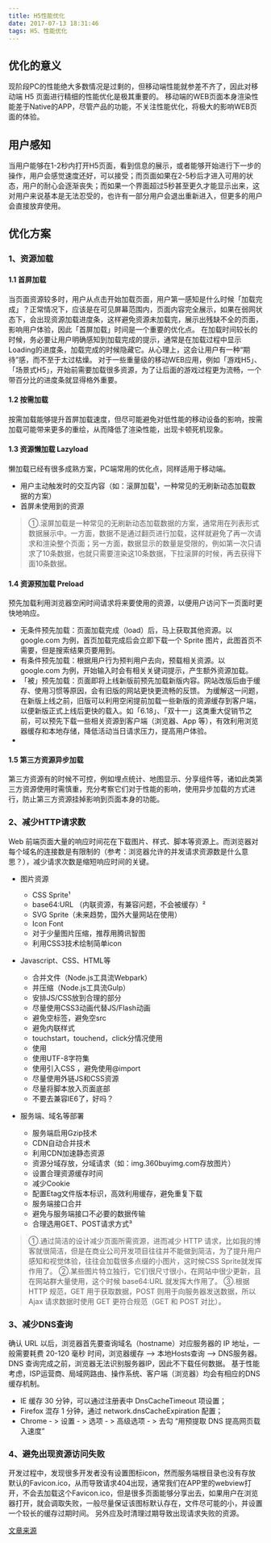 ```yaml
---
title: H5性能优化
date: 2017-07-13 18:31:46
tags: H5、性能优化
---
```

## 优化的意义

现阶段PC的性能绝大多数情况是过剩的，但移动端性能就参差不齐了，因此对移动端 H5 页面进行精细的性能优化是极其重要的。
移动端的WEB页面本身渲染性能差于Native的APP，尽管产品的功能，不关注性能优化，将极大的影响WEB页面的体验。

## 用户感知

当用户能够在1-2秒内打开H5页面，看到信息的展示，或者能够开始进行下一步的操作，用户会感觉速度还好，可以接受；而页面如果在2-5秒后才进入可用的状态，用户的耐心会逐渐丧失；而如果一个界面超过5秒甚至更久才能显示出来，这对用户来说基本是无法忍受的，也许有一部分用户会退出重新进入，但更多的用户会直接放弃使用。

## 优化方案

### 1、资源加载

#### 1.1 首屏加载

当页面资源较多时，用户从点击开始加载页面，用户第一感知是什么时候「加载完成」？正常情况下，应该是在可见屏幕范围内，页面内容完全展示，如果在弱网状态下，会出现资源加载进度条，这样避免资源未加载完，展示出残缺不全的页面，影响用户体验，因此「首屏加载」时间是一个重要的优化点。
在加载时间较长的时候，务必要让用户明确感知到加载完成的提示，通常是在加载过程中显示Loading的进度条，加载完成的时候隐藏它。从心理上，这会让用户有一种“期待”感，而不至于太过枯燥。
对于一些重量级的移动WEB应用，例如「游戏H5」、「场景式H5」，开始前需要加载很多资源，为了让后面的游戏过程更为流畅，一个带百分比的进度条就显得格外重要。

#### 1.2 按需加载

按需加载能够提升首屏加载速度，但尽可能避免对低性能的移动设备的影响，按需加载可能带来更多的重绘，从而降低了渲染性能，出现卡顿死机现象。

#### 1.3 资源懒加载 Lazyload

懒加载已经有很多成熟方案，PC端常用的优化点，同样适用于移动端。
- 用户主动触发时的交互内容（如：滚屏加载¹，一种常见的无刷新动态加载数据的方案）
- 首屏未使用到的资源

> ①.滚屏加载是一种常见的无刷新动态加载数据的方案，通常用在列表形式数据展示中。一方面，数据不是通过翻页进行加载，这样就避免了再一次请求和渲染整个页面；另一方面，数据显示的数量是受限的，例如第一次只请求了10条数据，也就只需要渲染这10条数据，下拉滚屏的时候，再去获得下面10条数据。

#### 1.4 资源预加载 Preload

预先加载利用浏览器空闲时间请求将来要使用的资源，以便用户访问下一页面时更快地响应。

- 无条件预先加载：页面加载完成（load）后，马上获取其他资源。以 google.com 为例，首页加载完成后会立即下载一个 Sprite 图片，此图首页不需要，但是搜索结果页要用到。
- 有条件预先加载：根据用户行为预判用户去向，预载相关资源。以 google.com 为例，开始输入时会有相关关键词提示，产生额外资源加载。
- 「被」预先加载：页面即将上线新版前预先加载新版内容。网站改版后由于缓存、使用习惯等原因，会有旧版的网站更快更流畅的反馈。 为缓解这一问题，在新版上线之前，旧版可以利用空闲提前加载一些新版的资源缓存到客户端，以便新版正式上线后更快的载入。如「6.18」、「双十一」这类重大促销节之前，可以预先下载一些相关资源到客户端（浏览器、App 等），有效利用浏览器缓存和本地存储，降低活动当日请求压力，提高用户体验。
- 
#### 1.5 第三方资源异步加载

第三方资源有的时候不可控，例如埋点统计、地图显示、分享组件等，诸如此类第三方资源使用时需慎重，充分考察它们对于性能的影响，使用异步加载的方式进行，防止第三方资源挂掉影响到页面本身的功能。

### 2、减少HTTP请求数

Web 前端页面大量的响应时间花在下载图片、样式、脚本等资源上。而浏览器对每个域名的连接数是有限制的（参考：浏览器允许的并发请求资源数是什么意思？），减少请求次数是缩短响应时间的关键。

- 图片资源
    - CSS Sprite¹
    - base64:URL （内联资源，有兼容问题，不会被缓存）²
    - SVG Sprite（未来趋势，国外大量网站在使用）
    - Icon Font
    - 对于少量图片压缩，推荐用腾讯智图
    - 利用CSS3技术绘制简单icon

 - Javascript、CSS、HTML等
    - 合并文件（Node.js工具流Webpark）
    - 并压缩（Node.js工具流Gulp）
    - 安排JS/CSS放到合理的部分
    - 尽量使用CSS3动画代替JS/Flash动画
    - 避免空标签，避免空src
    - 避免内联样式
    - touchstart，touchend，click分情况使用
    - 使用<!DOCTYPE html>
    - 使用UTF-8字符集
    - 使用引入CSS ，避免使用@import
    - 尽量使用外链JS和CSS资源
    - 尽量将脚本放入页面底部
    - 不要去兼容IE6了，好吗？

 - 服务端、域名等部署
    - 服务端启用Gzip技术
    - CDN自动合并技术
    - 利用CDN加速静态资源
    - 资源分域存放，分域请求（如：img.360buyimg.com存放图片）
    - 设置合理资源缓存时间
    - 减少Cookie
    - 配置Etag文件版本标识，高效利用缓存，避免重复下载
    - 服务端接口合并
    - 避免与服务端接口不必要的数据传输
    - 合理选用GET、POST请求方式³
    
> ①.通过简洁的设计减少页面所需资源，进而减少 HTTP 请求，比如我的博客就很简洁，但是在商业公司开发项目往往并不能做到简洁，为了提升用户感知和视觉体验，往往会加载很多点缀的小图片，这时候CSS Sprite就发挥作用了。
②.某些图片特立独行，它们很尺寸很小，在网站中很少更新，且在网站群大量使用，这个时候 base64:URL 就发挥大作用了。
③.根据 HTTP 规范，GET 用于获取数据，POST 则用于向服务器发送数据，所以 Ajax 请求数据时使用 GET 更符合规范（GET 和 POST 对比）。

### 3、减少DNS查询

确认 URL 以后，浏览器首先要查询域名（hostname）对应服务器的 IP 地址，一般需要耗费 20-120 毫秒 时间，浏览器缓存 –> 本地Hosts查询 –> DNS服务器。DNS 查询完成之前，浏览器无法识别服务器IP，因此不下载任何数据。
基于性能考虑，ISP运营商、局域网路由、操作系统、客户端（浏览器）均会有相应的DNS缓存机制。

- IE 缓存 30 分钟，可以通过注册表中 DnsCacheTimeout 项设置；
- Firefox 混存 1 分钟，通过 network.dnsCacheExpiration 配置；
- Chrome - > 设置 - > 选项 - > 高级选项 - > 去勾 “用预提取 DNS 提高网页载入速度”

### 4、避免出现资源访问失败

开发过程中，发现很多开发者没有设置图标icon，然而服务端根目录也没有存放默认的Favicon.ico，从而导致请求404出现，通常我们在APP里的webview打开，不会去加载这个Favicon.ico，但是很多页面能够分享出去，如果用户在浏览器打开，就会调取失败，一般尽量保证该图标默认存在，文件尽可能的小，并设置一个较长的缓存过期时间。
另外应及时清理过期导致出现请求失败的资源。

[文章来源](https://tech.jandou.com/h5-performance-optimization-scheme.html)
